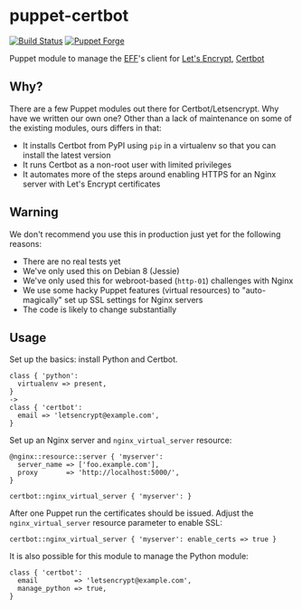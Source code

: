 # puppet-certbot

[![Build Status](https://img.shields.io/travis/praekeltfoundation/puppet-certbot.svg?style=flat-square)](https://travis-ci.org/praekeltfoundation/puppet-certbot)
[![Puppet
Forge](http://img.shields.io/puppetforge/v/praekeltfoundation/certbot.svg?style=flat-square)](https://forge.puppetlabs.com/praekeltfoundation/certbot)

Puppet module to manage the [EFF](https://www.eff.org/)'s client for [Let's Encrypt](https://letsencrypt.org/), [Certbot](https://certbot.eff.org/)

## Why?
There are a few Puppet modules out there for Certbot/Letsencrypt. Why have we written our own one? Other than a lack of maintenance on some of the existing modules, ours differs in that:
* It installs Certbot from PyPI using `pip` in a virtualenv so that you can install the latest version
* It runs Certbot as a non-root user with limited privileges
* It automates more of the steps around enabling HTTPS for an Nginx server with Let's Encrypt certificates

## Warning
We don't recommend you use this in production just yet for the following reasons:
* There are no real tests yet
* We've only used this on Debian 8 (Jessie)
* We've only used this for webroot-based (`http-01`) challenges with Nginx
* We use some hacky Puppet features (virtual resources) to "auto-magically" set up SSL settings for Nginx servers
* The code is likely to change substantially

## Usage
Set up the basics: install Python and Certbot.
```puppet
class { 'python':
  virtualenv => present,
}
->
class { 'certbot':
  email => 'letsencrypt@example.com',
}
```

Set up an Nginx server and `nginx_virtual_server` resource:
```puppet
@nginx::resource::server { 'myserver':
  server_name => ['foo.example.com'],
  proxy       => 'http://localhost:5000/',
}

certbot::nginx_virtual_server { 'myserver': }
```

After one Puppet run the certificates should be issued. Adjust the `nginx_virtual_server` resource parameter to enable SSL:
```puppet
certbot::nginx_virtual_server { 'myserver': enable_certs => true }
```

It is also possible for this module to manage the Python module:
```puppet
class { 'certbot':
  email         => 'letsencrypt@example.com',
  manage_python => true,
}
```
